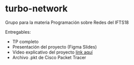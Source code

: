 # turbo-network
Grupo para la materia Programación sobre Redes del IFTS18

Entregables:

- TP completo 
- Presentación del proyecto (Figma Slides)
- Video explicativo del proyecto [link aquí](https://www.youtube.com/watch?v=pOb4uidOyVs)
- Archivo .pkt de Cisco Packet Tracer 
